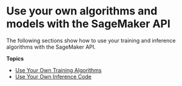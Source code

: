 # Use your own algorithms and models with the SageMaker API<a name="your-algorithms-api"></a>

The following sections show how to use your training and inference algorithms with the SageMaker API\.

**Topics**
+ [Use Your Own Training Algorithms](your-algorithms-training-algo.md)
+ [Use Your Own Inference Code](your-algorithms-inference-main.md)